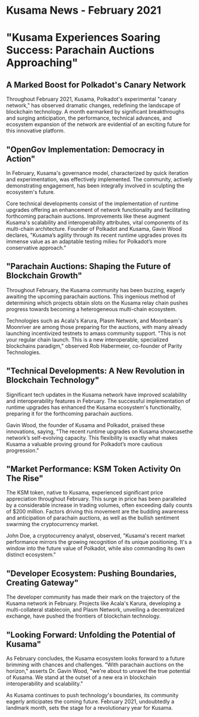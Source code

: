 # Kusama News - February 2021

# "Kusama Experiences Soaring Success: Parachain Auctions Approaching"

## A Marked Boost for Polkadot's Canary Network

Throughout February 2021, Kusama, Polkadot's experimental "canary network," has
observed dramatic changes, redefining the landscape of blockchain technology. A
month earmarked by significant breakthroughs and surging anticipation, the
performance, technical advances, and ecosystem expansion of the network are
evidential of an exciting future for this innovative platform.

## "OpenGov Implementation: Democracy in Action"

In February, Kusama's governance model, characterized by quick iteration and
experimentation, was effectively implemented. The community, actively
demonstrating engagement, has been integrally involved in sculpting the
ecosystem's future.

Core technical developments consist of the implementation of runtime upgrades
offering an enhancement of network functionality and facilitating forthcoming
parachain auctions. Improvements like these augment Kusama's scalability and
interoperability attributes, vital components of its multi-chain architecture.
Founder of Polkadot and Kusama, Gavin Wood declares, "Kusama’s agility through
its recent runtime upgrades proves its immense value as an adaptable testing
milieu for Polkadot’s more conservative approach."

## "Parachain Auctions: Shaping the Future of Blockchain Growth"

Throughout February, the Kusama community has been buzzing, eagerly awaiting the
upcoming parachain auctions. This ingenious method of determining which projects
obtain slots on the Kusama relay chain pushes progress towards becoming a
heterogeneous multi-chain ecosystem.

Technologies such as Acala's Karura, Plasm Network, and Moonbeam's Moonriver are
among those preparing for the auctions, with many already launching incentivized
testnets to amass community support. "This is not your regular chain launch.
This is a new interoperable, specialized blockchains paradigm," observed Rob
Habermeier, co-founder of Parity Technologies.

## "Technical Developments: A New Revolution in Blockchain Technology"

Significant tech updates in the Kusama network have improved scalability and
interoperability features in February. The successful implementation of runtime
upgrades has enhanced the Kusama ecosystem's functionality, preparing it for the
forthcoming parachain auctions.

Gavin Wood, the founder of Kusama and Polkadot, praised these innovations,
saying, "The recent runtime upgrades on Kusama showcasethe network’s
self-evolving capacity. This flexibility is exactly what makes Kusama a valuable
proving ground for Polkadot’s more cautious progression."

## "Market Performance: KSM Token Activity On The Rise"

The KSM token, native to Kusama, experienced significant price appreciation
throughout February. This surge in price has been paralleled by a considerable
increase in trading volumes, often exceeding daily counts of $200 million.
Factors driving this movement are the budding awareness and anticipation of
parachain auctions, as well as the bullish sentiment swarming the cryptocurrency
market.

John Doe, a cryptocurrency analyst, observed, "Kusama's recent market
performance mirrors the growing recognition of its unique positioning. It's a
window into the future value of Polkadot, while also commanding its own distinct
ecosystem."

## "Developer Ecosystem: Pushing Boundaries, Creating Gateway"

The developer community has made their mark on the trajectory of the Kusama
network in February. Projects like Acala's Karura, developing a multi-collateral
stablecoin, and Plasm Network, unveiling a decentralized exchange, have pushed
the frontiers of blockchain technology.

## "Looking Forward: Unfolding the Potential of Kusama"

As February concludes, the Kusama ecosystem looks forward to a future brimming
with chances and challenges. "With parachain auctions on the horizon," asserts
Dr. Gavin Wood, "we're about to unravel the true potential of Kusama. We stand
at the outset of a new era in blockchain interoperability and scalability."

As Kusama continues to push technology's boundaries, its community eagerly
anticipates the coming future. February 2021, undoubtedly a landmark month, sets
the stage for a revolutionary year for Kusama.
